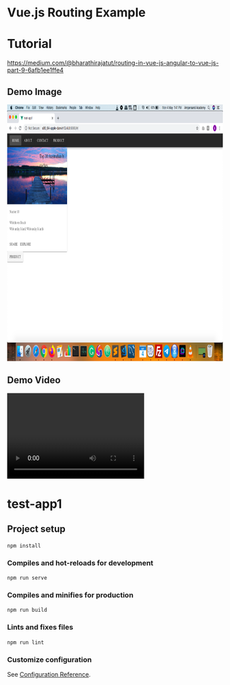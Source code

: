 # Vue.js Routing Example

# Tutorial

https://medium.com/@bharathirajatut/routing-in-vue-js-angular-to-vue-js-part-9-6afb1ee1ffe4

## Demo Image
<img src="demo/Screenshot 2020-05-04 at 1.41.09 PM.png" style="width:800px;height:600px;">

## Demo Video

<video src="demo/demo.mp4" width="320" height="200" controls preload></video>



# test-app1

## Project setup
```
npm install
```

### Compiles and hot-reloads for development
```
npm run serve
```

### Compiles and minifies for production
```
npm run build
```

### Lints and fixes files
```
npm run lint
```

### Customize configuration
See [Configuration Reference](https://cli.vuejs.org/config/).
